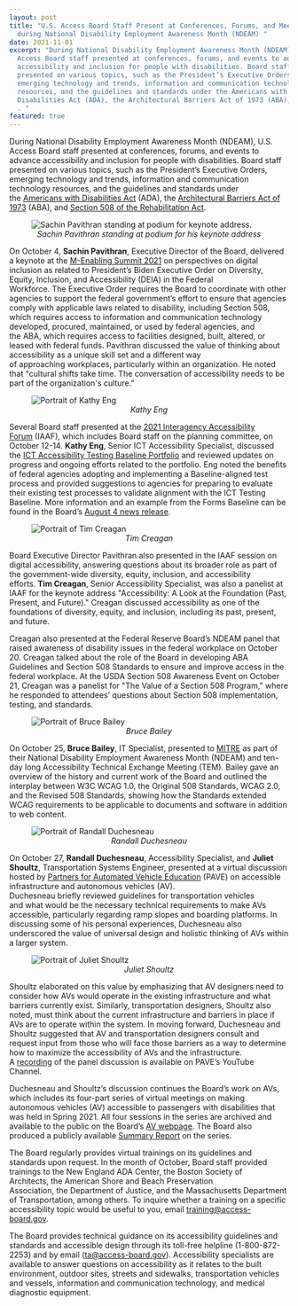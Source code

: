 ```yaml
---
layout: post
title: "U.S. Access Board Staff Present at Conferences, Forums, and Meetings
  during National Disability Employment Awareness Month (NDEAM) "
date: 2021-11-01
excerpt: "During National Disability Employment Awareness Month (NDEAM), U.S.
  Access Board staff presented at conferences, forums, and events to advance
  accessibility and inclusion for people with disabilities. Board staff
  presented on various topics, such as the President’s Executive Orders,
  emerging technology and trends, information and communication technology
  resources, and the guidelines and standards under the Americans with
  Disabilities Act (ADA), the Architectural Barriers Act of 1973 (ABA), and . .
  . "
featured: true
---
```

During National Disability Employment Awareness Month (NDEAM), U.S. Access Board staff presented at conferences, forums, and events to advance accessibility and inclusion for people with disabilities. Board staff presented on various topics, such as the President’s Executive Orders, emerging technology and trends, information and communication technology resources, and the guidelines and standards under the [Americans with Disabilities Act](https://www.access-board.gov/ada/) (ADA), the [Architectural Barriers Act of 1973](https://www.access-board.gov/aba/) (ABA), and [Section 508 of the Rehabilitation Act](https://www.access-board.gov/ict/).   

<figure class="img-left">
    <img src="{{ site.baseurl }}/images/uploads/pavithran_m-enabling-keynote.jpg" alt="Sachin Pavithran standing at podium for keynote address." class="center">
  <figcaption style="text-align:center">
    <em>Sachin Pavithran standing at podium for his keynote address</em>
  </figcaption>
</figure>

On October 4, **Sachin Pavithran**, Executive Director of the Board, delivered a keynote at the [M-Enabling Summit 2021](https://m-enabling.com/) on perspectives on digital inclusion as related to President’s Biden Executive Order on Diversity, Equity, Inclusion, and Accessibility (DEIA) in the Federal Workforce. The Executive Order requires the Board to coordinate with other agencies to support the federal government’s effort to ensure that agencies comply with applicable laws related to disability, including Section 508, which requires access to information and communication technology developed, procured, maintained, or used by federal agencies, and the ABA, which requires access to facilities designed, built, altered, or leased with federal funds. Pavithran discussed the value of thinking about accessibility as a unique skill set and a different way of approaching workplaces, particularly within an organization. He noted that \"cultural shifts take time. The conversation of accessibility needs to be part of the organization's culture.\"

<figure class="img-right">
  <img src="{{ site.baseurl }}/images/uploads/eng-bordered.jpg" alt="Portrait of Kathy Eng" class="center">
  <figcaption style="text-align:center">
    <em>Kathy Eng</em>
  </figcaption>
</figure>

Several Board staff presented at the [2021 Interagency Accessibility Forum](https://www.section508.gov/iaaf/) (IAAF), which includes Board staff on the planning committee, on October 12-14. **Kathy Eng**, Senior ICT Accessibility Specialist, discussed the [ICT Accessibility Testing Baseline Portfolio](https://ictbaseline.access-board.gov/) and reviewed updates on progress and ongoing efforts related to the portfolio. Eng noted the benefits of federal agencies adopting and implementing a Baseline-aligned test process and provided suggestions to agencies for preparing to evaluate their existing test processes to validate alignment with the ICT Testing Baseline. More information and an example from the Forms Baseline can be found in the Board’s [August 4 news release](https://www.access-board.gov/news/2021/08/04/u-s-access-board-launches-new-site-for-the-ict-testing-baseline-for-web-accessibility/).  

<figure class="img-right">
  <img src="{{ site.baseurl }}/images/uploads/creagan-bordered.jpg" alt="Portrait of Tim Creagan" class="center">
  <figcaption style="text-align:center">
    <em>Tim Creagan</em>
  </figcaption>
</figure>

Board Executive Director Pavithran also presented in the IAAF session on digital accessibility, answering questions about its broader role as part of the government-wide diversity, equity, inclusion, and accessibility efforts. **Tim Creagan**, Senior Accessibility Specialist, was also a panelist at IAAF for the keynote address \"Accessibility: A Look at the Foundation (Past, Present, and Future).\" Creagan discussed accessibility as one of the foundations of diversity, equity, and inclusion, including its past, present, and future. 

Creagan also presented at the Federal Reserve Board’s NDEAM panel that raised awareness of disability issues in the federal workplace on October 20. Creagan talked about the role of the Board in developing ABA Guidelines and Section 508 Standards to ensure and improve access in the federal workplace. At the USDA Section 508 Awareness Event on October 21, Creagan was a panelist for \"The Value of a Section 508 Program,\" where he responded to attendees’ questions about Section 508 implementation, testing, and standards. 

<figure class="img-left">
  <img src="{{ site.baseurl }}/images/uploads/bailey.jpg" alt="Portrait of Bruce Bailey" class="center">
  <figcaption style="text-align:center">
    <em>Bruce Bailey</em>
  </figcaption>
</figure>

On October 25, **Bruce Bailey**, IT Specialist, presented to [MITRE](https://mitre.org/) as part of their National Disability Employment Awareness Month (NDEAM) and ten-day long Accessibility Technical Exchange Meeting (TEM). Bailey gave an overview of the history and current work of the Board and outlined the interplay between W3C WCAG 1.0, the Original 508 Standards, WCAG 2.0, and the Revised 508 Standards, showing how the Standards extended WCAG requirements to be applicable to documents and software in addition to web content. 

<figure class="img-right">
  <img src="{{ site.baseurl }}/images/uploads/duschesneau-bordered.jpg" alt="Portrait of Randall Duchesneau" class="center">
  <figcaption style="text-align:center">
    <em>Randall Duchesneau</em>
  </figcaption>
</figure>

On October 27, **Randall Duchesneau**, Accessibility Specialist, and **Juliet Shoultz**, Transportation Systems Engineer, presented at a virtual discussion hosted by [Partners for Automated Vehicle Education](https://pavecampaign.org/) (PAVE) on accessible infrastructure and autonomous vehicles (AV). Duchesneau briefly reviewed guidelines for transportation vehicles and what would be the necessary technical requirements to make AVs accessible, particularly regarding ramp slopes and boarding platforms. In discussing some of his personal experiences, Duchesneau also underscored the value of universal design and holistic thinking of AVs within a larger system.  

<figure class="img-right">
  <img src="{{ site.baseurl }}/images/uploads/shoultz-bordered.jpg" alt="Portrait of Juliet Shoultz" class="center">
  <figcaption style="text-align:center">
    <em>Juliet Shoultz</em>
  </figcaption>
</figure>

Shoultz elaborated on this value by emphasizing that AV designers need to consider how AVs would operate in the existing infrastructure and what barriers currently exist. Similarly, transportation designers, Shoultz also noted, must think about the current infrastructure and barriers in place if AVs are to operate within the system. In moving forward, Duchesneau and Shoultz suggested that AV and transportation designers consult and request input from those who will face those barriers as a way to determine how to maximize the accessibility of AVs and the infrastructure. A [recording](https://youtu.be/43LIQLb8Br8) of the panel discussion is available on PAVE’s YouTube Channel. 

Duchesneau and Shoultz’s discussion continues the Board’s work on AVs, which includes its four-part series of virtual meetings on making autonomous vehicles (AV) accessible to passengers with disabilities that was held in Spring 2021. All four sessions in the series are archived and available to the public on the Board’s [AV webpage](https://www.access-board.gov/av/). The Board also produced a publicly available [Summary Report](https://www.access-board.gov/av/report.html) on the series. 

The Board regularly provides virtual trainings on its guidelines and standards upon request. In the month of October, Board staff provided trainings to the New England ADA Center, the Boston Society of Architects, the American Shore and Beach Preservation Association, the Department of Justice, and the Massachusetts Department of Transportation, among others. To inquire whether a training on a specific accessibility topic would be useful to you, email [training@access-board.gov](mailto:training@access-board.gov). 

The Board provides technical guidance on its accessibility guidelines and standards and accessible design through its toll-free helpline (1-800-872-2253) and by email ([ta@access-board.gov](mailto:ta@access-board.gov)). Accessibility specialists are available to answer questions on accessibility as it relates to the built environment, outdoor sites, streets and sidewalks, transportation vehicles and vessels, information and communication technology, and medical diagnostic equipment.
